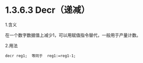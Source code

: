 # 1.3.6.3 Decr（递减）

1.含义

在一个数字数据值上减少1，可以用赋值指令替代，一般用于产量计数。

2.用法

```
decr reg1;  等同于  reg1:=reg1-1;
```

